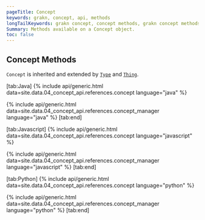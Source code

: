 ```yaml
---
pageTitle: Concept
keywords: grakn, concept, api, methods
longTailKeywords: grakn concept, concept methods, grakn concept methods
Summary: Methods available on a Concept object.
toc: false
---
```


## Concept Methods
`Concept` is inherited and extended by [`Type`](/docs/concept-api/type) and [`Thing`](../04-concept-api/04-thing.md).

<div class="tabs light" data-no-parse>

[tab:Java]
{% include api/generic.html data=site.data.04_concept_api.references.concept language="java" %}

{% include api/generic.html data=site.data.04_concept_api.references.concept_manager language="java" %}
[tab:end]

[tab:Javascript]
{% include api/generic.html data=site.data.04_concept_api.references.concept language="javascript" %}

{% include api/generic.html data=site.data.04_concept_api.references.concept_manager language="javascript" %}
[tab:end]

[tab:Python]
{% include api/generic.html data=site.data.04_concept_api.references.concept language="python" %}

{% include api/generic.html data=site.data.04_concept_api.references.concept_manager language="python" %}
[tab:end]

</div>

